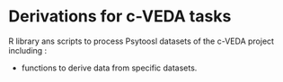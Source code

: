 Derivations for c-VEDA tasks
============================

R library ans scripts to process Psytoosl datasets of the c-VEDA project
including :

* functions to derive data from specific datasets.

